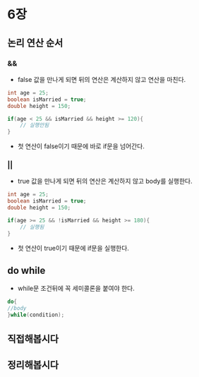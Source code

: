 # 6장

## 논리 연산 순서
### &&
- false 값을 만나게 되면 뒤의 연산은 계산하지 않고 연산을 마친다.
```java
int age = 25;
boolean isMarried = true;
double height = 150;

if(age < 25 && isMarried && height >= 120){
    // 실행안됨
}
```
- 첫 연산이 false이기 때문에 바로 if문을 넘어간다.

### ||
- true 값을 만나게 되면 뒤의 연산은 계산하지 않고 body를 실행한다.
```java
int age = 25;
boolean isMarried = true;
double height = 150;

if(age >= 25 && !isMarried && height >= 180){
    // 실행됨
}
```
- 첫 연산이 true이기 때문에 if문을 실행한다.

## do while
- while문 조건뒤에 꼭 세미콜론을 붙여야 한다.
```java
do{
//body    
}while(condition);
```

## 직접해봅시다


## 정리해봅시다
